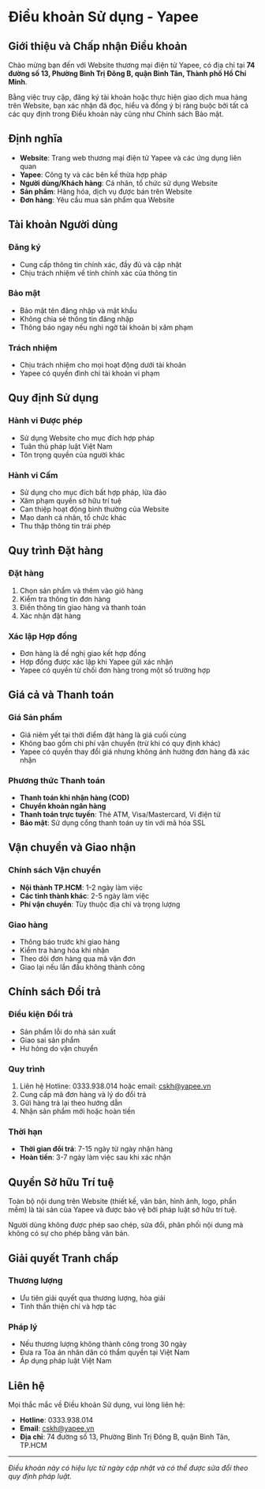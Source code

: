 # Điều khoản Sử dụng - Yapee

## Giới thiệu và Chấp nhận Điều khoản

Chào mừng bạn đến với Website thương mại điện tử Yapee, có địa chỉ tại **74 đường số 13, Phường Bình Trị Đông B, quận Bình Tân, Thành phố Hồ Chí Minh**.

Bằng việc truy cập, đăng ký tài khoản hoặc thực hiện giao dịch mua hàng trên Website, bạn xác nhận đã đọc, hiểu và đồng ý bị ràng buộc bởi tất cả các quy định trong Điều khoản này cũng như Chính sách Bảo mật.

## Định nghĩa

- **Website**: Trang web thương mại điện tử Yapee và các ứng dụng liên quan
- **Yapee**: Công ty và các bên kế thừa hợp pháp
- **Người dùng/Khách hàng**: Cá nhân, tổ chức sử dụng Website
- **Sản phẩm**: Hàng hóa, dịch vụ được bán trên Website
- **Đơn hàng**: Yêu cầu mua sản phẩm qua Website

## Tài khoản Người dùng

### Đăng ký
- Cung cấp thông tin chính xác, đầy đủ và cập nhật
- Chịu trách nhiệm về tính chính xác của thông tin

### Bảo mật
- Bảo mật tên đăng nhập và mật khẩu
- Không chia sẻ thông tin đăng nhập
- Thông báo ngay nếu nghi ngờ tài khoản bị xâm phạm

### Trách nhiệm
- Chịu trách nhiệm cho mọi hoạt động dưới tài khoản
- Yapee có quyền đình chỉ tài khoản vi phạm

## Quy định Sử dụng

### Hành vi Được phép
- Sử dụng Website cho mục đích hợp pháp
- Tuân thủ pháp luật Việt Nam
- Tôn trọng quyền của người khác

### Hành vi Cấm
- Sử dụng cho mục đích bất hợp pháp, lừa đảo
- Xâm phạm quyền sở hữu trí tuệ
- Can thiệp hoạt động bình thường của Website
- Mạo danh cá nhân, tổ chức khác
- Thu thập thông tin trái phép

## Quy trình Đặt hàng

### Đặt hàng
1. Chọn sản phẩm và thêm vào giỏ hàng
2. Kiểm tra thông tin đơn hàng
3. Điền thông tin giao hàng và thanh toán
4. Xác nhận đặt hàng

### Xác lập Hợp đồng
- Đơn hàng là đề nghị giao kết hợp đồng
- Hợp đồng được xác lập khi Yapee gửi xác nhận
- Yapee có quyền từ chối đơn hàng trong một số trường hợp

## Giá cả và Thanh toán

### Giá Sản phẩm
- Giá niêm yết tại thời điểm đặt hàng là giá cuối cùng
- Không bao gồm chi phí vận chuyển (trừ khi có quy định khác)
- Yapee có quyền thay đổi giá nhưng không ảnh hưởng đơn hàng đã xác nhận

### Phương thức Thanh toán
- **Thanh toán khi nhận hàng (COD)**
- **Chuyển khoản ngân hàng**
- **Thanh toán trực tuyến**: Thẻ ATM, Visa/Mastercard, Ví điện tử
- **Bảo mật**: Sử dụng cổng thanh toán uy tín với mã hóa SSL

## Vận chuyển và Giao nhận

### Chính sách Vận chuyển
- **Nội thành TP.HCM**: 1-2 ngày làm việc
- **Các tỉnh thành khác**: 2-5 ngày làm việc
- **Phí vận chuyển**: Tùy thuộc địa chỉ và trọng lượng

### Giao hàng
- Thông báo trước khi giao hàng
- Kiểm tra hàng hóa khi nhận
- Theo dõi đơn hàng qua mã vận đơn
- Giao lại nếu lần đầu không thành công

## Chính sách Đổi trả

### Điều kiện Đổi trả
- Sản phẩm lỗi do nhà sản xuất
- Giao sai sản phẩm
- Hư hỏng do vận chuyển

### Quy trình
1. Liên hệ Hotline: 0333.938.014 hoặc email: cskh@yapee.vn
2. Cung cấp mã đơn hàng và lý do đổi trả
3. Gửi hàng trả lại theo hướng dẫn
4. Nhận sản phẩm mới hoặc hoàn tiền

### Thời hạn
- **Thời gian đổi trả**: 7-15 ngày từ ngày nhận hàng
- **Hoàn tiền**: 3-7 ngày làm việc sau khi xác nhận

## Quyền Sở hữu Trí tuệ

Toàn bộ nội dung trên Website (thiết kế, văn bản, hình ảnh, logo, phần mềm) là tài sản của Yapee và được bảo vệ bởi pháp luật sở hữu trí tuệ.

Người dùng không được phép sao chép, sửa đổi, phân phối nội dung mà không có sự cho phép bằng văn bản.

## Giải quyết Tranh chấp

### Thương lượng
- Ưu tiên giải quyết qua thương lượng, hòa giải
- Tinh thần thiện chí và hợp tác

### Pháp lý
- Nếu thương lượng không thành công trong 30 ngày
- Đưa ra Tòa án nhân dân có thẩm quyền tại Việt Nam
- Áp dụng pháp luật Việt Nam

## Liên hệ

Mọi thắc mắc về Điều khoản Sử dụng, vui lòng liên hệ:
- **Hotline**: 0333.938.014
- **Email**: cskh@yapee.vn
- **Địa chỉ**: 74 đường số 13, Phường Bình Trị Đông B, quận Bình Tân, TP.HCM

---

*Điều khoản này có hiệu lực từ ngày cập nhật và có thể được sửa đổi theo quy định pháp luật.*